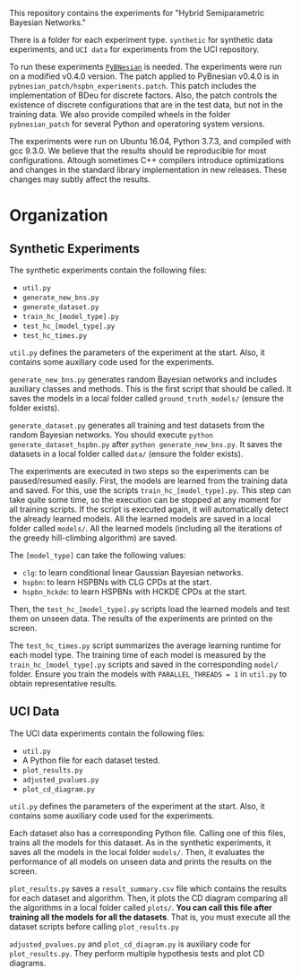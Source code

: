This repository contains the experiments for "Hybrid Semiparametric Bayesian Networks."

There is a folder for each experiment type. `synthetic` for synthetic data experiments, and `UCI data` for experiments from the UCI repository.

To run these experiments [`PyBNesian`](https://github.com/davenza/PyBNesian) is needed. The experiments were run on a modified v0.4.0 version. The patch applied to PyBnesian v0.4.0 is in `pybnesian_patch/hspbn_experiments.patch`. This patch includes the implementation of BDeu for discrete factors. Also, the patch controls the existence of discrete configurations that are in the test data, but not in the training data. We also provide compiled wheels in the folder `pybnesian_patch` for several Python and operatoring system versions.

The experiments were run on Ubuntu 16.04, Python 3.7.3, and compiled with gcc 9.3.0. We believe that the results should be reproducible for most configurations. Altough sometimes C++ compilers introduce optimizations and changes in the standard library implementation in new releases. These changes may subtly affect the results.

Organization
=================

Synthetic Experiments
---------------------

The synthetic experiments contain the following files:

- `util.py`
- `generate_new_bns.py`
- `generate_dataset.py`
- `train_hc_[model_type].py`
- `test_hc_[model_type].py`
- `test_hc_times.py`

`util.py` defines the parameters of the experiment at the start. Also, it contains some auxiliary code used for the experiments.

`generate_new_bns.py` generates random Bayesian networks and includes auxiliary classes and methods. This is the first script that should be called. It saves the models in a local folder called `ground_truth_models/` (ensure the folder exists).

`generate_dataset.py` generates all training and test datasets from the random Bayesian networks. You should execute `python generate_dataset_hspbn.py` after `python generate_new_bns.py`. It saves the datasets in a local folder called `data/` (ensure the folder exists).

The experiments are executed in two steps so the experiments can be paused/resumed easily. First, the models are learned from the training data and saved. For this, use the scripts `train_hc_[model_type].py`. This step can take quite some time, so the execution can be stopped at any moment for all training scripts. If the script is executed again, it will automatically detect the already learned models. All the learned models are saved in a local folder called `models/`. All the learned models (including all the iterations of the greedy hill-climbing algorithm) are saved.

The `[model_type]` can take the following values:

- `clg`: to learn conditional linear Gaussian Bayesian networks.
- `hspbn`: to learn HSPBNs with CLG CPDs at the start.
- `hspbn_hckde`: to learn HSPBNs with HCKDE CPDs at the start.
 
Then, the `test_hc_[model_type].py` scripts load the learned models and test them on unseen data. The results of the experiments are printed on the screen.

The `test_hc_times.py` script summarizes the average learning runtime for each model type. The training time of each model is measured by the `train_hc_[model_type].py` scripts and saved in the corresponding `model/` folder. Ensure you train the models with `PARALLEL_THREADS = 1` in `util.py` to obtain representative results.

UCI Data
--------

The UCI data experiments contain the following files:

- `util.py`
- A Python file for each dataset tested.
- `plot_results.py`
- `adjusted_pvalues.py`
- `plot_cd_diagram.py`

`util.py` defines the parameters of the experiment at the start. Also, it contains some auxiliary code used for the experiments.

Each dataset also has a corresponding Python file. Calling one of this files, trains all the models for this dataset. As in the synthetic experiments, it saves all the models in the local folder `models/`. Then, it evaluates the performance of all models on unseen data and prints the results on the screen.

`plot_results.py` saves a `result_summary.csv` file which contains the results for each dataset and algorithm. Then, it plots the CD diagram comparing all the algorithms in a local folder called `plots/`. **You can call this file after training all the models for all the datasets**. That is, you must execute all the dataset scripts before calling `plot_results.py`

`adjusted_pvalues.py` and `plot_cd_diagram.py` is auxiliary code for `plot_results.py`. They perform multiple hypothesis tests and plot CD diagrams.

